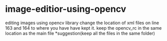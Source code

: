 # image-editior-using-opencv
editing images using opencv library
change the location of xml files on line 163 and 164 to where you have have kept it.
keep the opencv_rc in the same location as the main file
*suggestion(keep all the files in the same folder)
